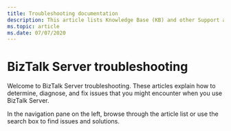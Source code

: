 ```yaml
---
title: Troubleshooting documentation
description: This article lists Knowledge Base (KB) and other Support articles for BizTalk Server.
ms.topic: article
ms.date: 07/07/2020
---
```

# BizTalk Server troubleshooting

Welcome to BizTalk Server troubleshooting. These articles explain how to determine, diagnose, and fix issues that you might encounter when you use BizTalk Server.

In the navigation pane on the left, browse through the article list or use the search box to find issues and solutions.
